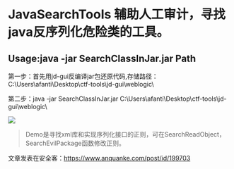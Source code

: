 # JavaSearchTools 辅助人工审计，寻找java反序列化危险类的工具。

## Usage:java -jar SearchClassInJar.jar Path

第一步：首先用jd-gui反编译jar包还原代码,存储路径：C:\\Users\\afanti\\Desktop\\ctf-tools\\jd-gui\\weblogic\\

第二步：java -jar SearchClassInJar.jar C:\\Users\\afanti\\Desktop\\ctf-tools\\jd-gui\\weblogic\\

![](http://img2020.cnblogs.com/blog/1298490/202003/1298490-20200319105834907-1284701098.png)

> Demo是寻找xml库和实现序列化接口的正则，可在SearchReadObject，SearchEvilPackage函数修改正则。

文章发表在安全客：https://www.anquanke.com/post/id/199703
